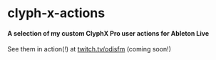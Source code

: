 # clyph-x-actions

#### A selection of my custom ClyphX Pro user actions for Ableton Live

See them in action(!) at [twitch.tv/odisfm](https://twitch.tv/odisfm) (coming soon!)

